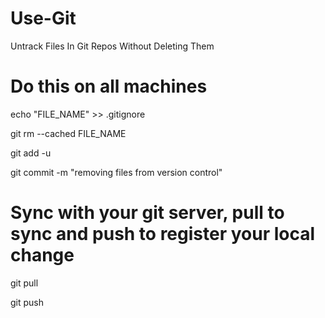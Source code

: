 # Use-Git

Untrack Files In Git Repos Without Deleting Them

# Do this on all machines

echo "FILE_NAME" >> .gitignore

git rm --cached FILE_NAME

git add -u

git commit -m "removing files from version control"

# Sync with your git server, pull to sync and push to register your local change

git pull

git push

